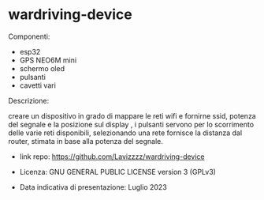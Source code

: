 # wardriving-device


Componenti:
-  esp32
-  GPS NEO6M mini
-  schermo oled
-  pulsanti
-  cavetti vari

Descrizione: 

creare un dispositivo in grado di mappare le reti wifi e fornirne ssid, potenza del segnale e la posizione sul display , i pulsanti servono per lo scorrimento delle varie reti   disponibili, selezionando una rete fornisce la distanza dal router, stimata in base alla potenza del segnale.

- link repo: https://github.com/Lavizzzz/wardriving-device

- Licenza: GNU GENERAL PUBLIC LICENSE version 3 (GPLv3)

- Data indicativa di presentazione: Luglio 2023
